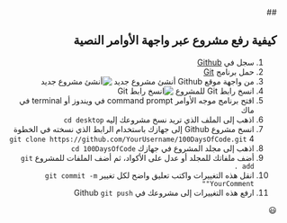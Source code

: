 
<div dir=rtl markdown=1>
##

## كيفية رفع مشروع عبر واجهة الأوامر النصية

1. سجل في [Github](https://github.com/) 
2. حمل برنامج [Git](https://git-scm.com/downloads)
3. من واجهة موقع Github أنشئ مشروع جديد
![أنشئ مشروع جديد](https://help.github.com/assets/images/help/repository/repo-create.png)
4. انسخ رابط Git للمشروع
![انسخ رابط Git](https://help.github.com/assets/images/help/repository/copy-remote-repository-url-quick-setup.png)
5. افتح برنامج موجه الأوامر command prompt في ويندوز أو terminal في ماك
6. اذهب إلى الملف الذي تريد نسخ مشروعك إليه
`cd desktop`
7. انسخ مشروع Github إلى جهازك باستخدام الرابط الذي نسخته في الخطوة 4
`git clone https://github.com/YourUsername/100DaysOfCode.git`
8. اذهب إلى مجلد المشروع في جهازك
`cd 100DaysOfCode`
9. أضف ملفاتك للمجلد أو عدل على الأكواد، ثم أضف الملفات للمشروع
`git add .`
10. انقل هذه التغييرات واكتب تعليق واضح لكل تغيير
`git commit -m "YourComment"`
10. ارفع هذه التغييرات إلى مشروعك في Github
`git push`

😃

</div>